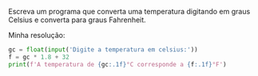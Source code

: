 Escreva um programa que converta uma temperatura digitando em graus Celsius e converta para graus Fahrenheit.

Minha resolução:

```python
gc = float(input('Digite a temperatura em celsius:'))  
f = gc * 1.8 + 32  
print(f'A temperatura de {gc:.1f}°C corresponde a {f:.1f}°F')
```